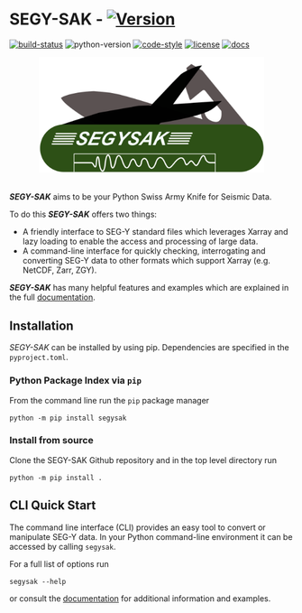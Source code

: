 # **SEGY-SAK** - [![Version](https://img.shields.io/pypi/v/segysak?color=2d5016&label=pypi_version&logo=Python&logoColor=white)](https://pypi.org/project/segysak/)

[![build-status](https://github.com/trhallam/segysak/actions/workflows/python-build-test-publish.yml/badge.svg)](https://github.com/trhallam/segysak/actions)
![python-version](https://img.shields.io/pypi/pyversions/segysak)
[![code-style](https://img.shields.io/badge/code_style-black-000000.svg)](https://github.com/psf/black)
[![license](https://img.shields.io/badge/license-GPLv3-brightgreen)](https://github.com/trhallam/segysak/blob/main/LICENSE)
[![docs](https://img.shields.io/endpoint?url=https%3A%2F%2Ftrhallam.github.io%2Fsegysak%2Flatest%2Fbadge-mkdocs.json)](https://trhallam.github.io/segysak/)

<div align="center">
<img src="https://github.com/trhallam/segysak/raw/main/docs/figures/logo.png" alt="SEGY-SAK logo" width="400" role="img">
<br></br>
</div>

_**SEGY-SAK**_ aims to be your Python Swiss Army Knife for Seismic Data.

To do this _**SEGY-SAK**_ offers two things:
 
 - A friendly interface to SEG-Y standard files
which leverages Xarray and lazy loading to enable the access and processing of large data.
 - A command-line interface for quickly checking, interrogating and converting SEG-Y data
to other formats which support Xarray (e.g. NetCDF, Zarr, ZGY).

_**SEGY-SAK**_ has many helpful features and examples which are explained in the
full [documentation](https://trhallam.github.io/segysak/).

## Installation

*SEGY-SAK* can be installed by using pip. Dependencies are specified in the `pyproject.toml`.

### Python Package Index via ``pip``

From the command line run the ``pip`` package manager

```shell
python -m pip install segysak
```

### Install from source

Clone the SEGY-SAK Github repository and in the top level directory run

```shell
python -m pip install .
```

## CLI Quick Start

The command line interface (CLI) provides an easy tool to convert or
manipulate SEG-Y data. In your Python command-line environment it can be
accessed by calling `segysak`.

For a full list of options run

```shell
segysak --help
```

or consult the [documentation](https://trhallam.github.io/segysak/latest/cli/about.html)
for additional information and examples.
